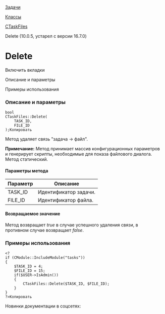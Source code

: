 [Задачи](/api_help/tasks/index.php)

[Классы](/api_help/tasks/classes/index.php)

[CTaskFiles](/api_help/tasks/classes/ctaskfiles/index.php)

Delete (10.0.5, устарел с версии 16.7.0)

Delete
======

Включить вкладки

Описание и параметры

Примеры использования

### Описание и параметры

```
bool
CTaskFiles::Delete(
	TASK_ID,
	FILE_ID
);Копировать
```

Метод удаляет связь "задача -> файл".

**Примечание:** Метод принимает массив конфигурационных параметров и генерирует скрипты, необходимые для показа файлового диалога. Метод статический.

#### Параметры метода

| Параметр | Описание |
| --- | --- |
| TASK\_ID | Идентификатор задачи. |
| FILE\_ID | Идентификатор файла. |

#### Возвращаемое значение

Метод возвращает *true* в случае успешного удаления связи, в противном случае возвращает *false*.

### Примеры использования

```
<?
if (CModule::IncludeModule("tasks"))
{
	$TASK_ID = 4;
	$FILE_ID = 15;
	if($USER->IsAdmin())
	{
		CTaskFiles::Delete($TASK_ID, $FILE_ID);
	}
}
?>Копировать
```

Новинки документации в соцсетях:
